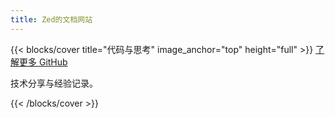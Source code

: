 ```yaml
---
title: Zed的文档网站
---
```


<link rel="preconnect" href="https://fonts.googleapis.com">
<link rel="preconnect" href="https://fonts.gstatic.com" crossorigin>
<link href="https://fonts.googleapis.com/css2?family=Playwrite+PL:wght@100..400&display=swap" rel="stylesheet">

{{< blocks/cover title="代码与思考" image_anchor="top" height="full" >}}
<a class="btn btn-lg btn-transparent me-3 mb-4" href="/docs/">
  了解更多 <i class="fas fa-arrow-alt-circle-right ms-2"></i>
</a>
<a class="btn btn-lg btn-transparent me-3 mb-4" href="https://github.com/pinyinjj">
  GitHub <i class="fab fa-github ms-2 "></i>
</a>

<p class="lead">技术分享与经验记录。</p>

{{< /blocks/cover >}}

<script src="/Docsy/js/random-background.js"></script>
<script src="/Docsy/js/time-display.js"></script>
